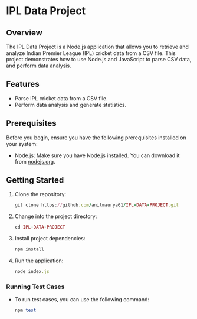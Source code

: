 # IPL Data Project

## Overview

The IPL Data Project is a Node.js application that allows you to retrieve and analyze Indian Premier League (IPL) cricket data from a CSV file. This project demonstrates how to use Node.js and JavaScript to parse CSV data, and perform data analysis. 

## Features

- Parse IPL cricket data from a CSV file.
- Perform data analysis and generate statistics.

## Prerequisites

Before you begin, ensure you have the following prerequisites installed on your system:

- Node.js: Make sure you have Node.js installed. You can download it from [nodejs.org](https://nodejs.org/).

## Getting Started

1. Clone the repository:

   ```ruby
   git clone https://github.com/anilmaurya61/IPL-DATA-PROJECT.git
   ```
   
3. Change into the project directory:
   ```ruby
   cd IPL-DATA-PROJECT
   ```
4. Install project dependencies:
   ```ruby
   npm install
   ```
5. Run the application:
    ```ruby
    node index.js
    ```
### Running Test Cases
- To run test cases, you can use the following command:
	```ruby 
	npm test
